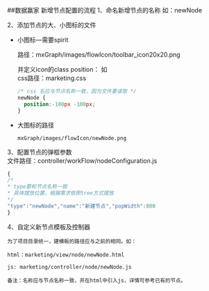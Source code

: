 
##数据赢家 新增节点配置的流程
1、命名新增节点的名称 如：newNode

2、添加节点的大、小图标的文件

  * 小图标—需要spirit

      路径：mxGraph/images/flowIcon/toolbar_icon20x20.png

      并定义icon的class position： 如  
      css路径：marketing.css 
  
    ```CSS
	/* css 名应与节点名称一致，因为文件要读取 */
	newNode {
	  position:-100px -100px; 
	}
	```
  * 大图标的路径  

	```
	mxGraph/images/flowIcon/newNode.png
	```

3、配置节点的弹框参数  
	文件路径：controller/workFlow/nodeConfiguration.js

```js	
{
/*
* type要和节点名称一致
* 具体摆放位置，根据需求依照tree方式摆放
*/
"type":"newNode","name":"新建节点","popWidth":800
}
```

4、自定义新节点模板及控制器

	为了项目目录统一，建模板的路径应与之前的相同。如：

	html：marketing/view/node/newNode.html

	js: marketing/controller/node/newNode.js     

	备注：名称应与节点名称一致，并在html中引入js，详情可参考已有的节点。

